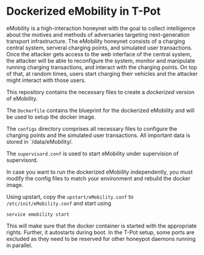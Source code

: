 # Dockerized eMobility in T-Pot

eMobility is a high-interaction honeynet with the goal to collect intelligence about the motives and methods of adversaries targeting next-generation transport infrastructure. The eMobility honeynet consists of a charging central system, serveral charging points, and simulated user transactions. Once the attacker gets access to the web interface of the central system, the attacker will be able to reconfigure the system, monitor and manipulate running charging transactions, and interact with the charging points. On top of that, at random times, users start charging their vehicles  and the attacker might interact with those users.

This repository contains the necessary files to create a *dockerized* version of eMobility. 

The `Dockerfile` contains the blueprint for the dockerized eMobility and will be used to setup the docker image.  

The `configs` directory comprises all necessary files to configure the charging points and the simulated user transactions. All important data is stored in `/data/eMobility/.

The `supervisord.conf` is used to start eMobility under supervision of supervisord. 

In case you want to run the dockerized eMobility independently, you must modify the config files to match your environment and rebuild the docker image.

Using upstart, copy the `upstart/eMobility.conf` to `/etc/init/eMobility.conf` and start using

`service emobility start`

This will make sure that the docker container is started with the appropriate rights. Further, it autostarts during boot. In the T-Pot setup, some ports are excluded as they need to be reserved for other honeypot daemons running in parallel.

